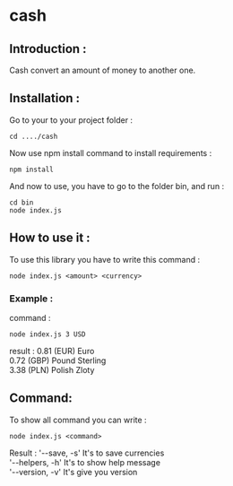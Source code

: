 # cash


## Introduction :

Cash convert an amount of money to another one.


## Installation :

Go to your to your project folder :
  ```
  cd ..../cash
  ```

Now use npm install command to install requirements :
  ```
  npm install
  ```

And now to use, you have to go to the folder bin, and run :
  ```
  cd bin
  node index.js
  ```


## How to use it :

To use this library you have to write this command :
  ```
  node index.js <amount> <currency>
  ```


### Example :

command :
 ```
 node index.js 3 USD
 ```

result :
 0.81 (EUR) Euro  
 0.72 (GBP) Pound Sterling  
 3.38 (PLN) Polish Zloty

## Command:

To show all command you can write :
 ```
 node index.js <command>
 ```

Result :
  '--save, -s'      It's to save currencies <br/>
  '--helpers, -h'   It's to show help message <br/>
  '--version, -v'   It's give you version
